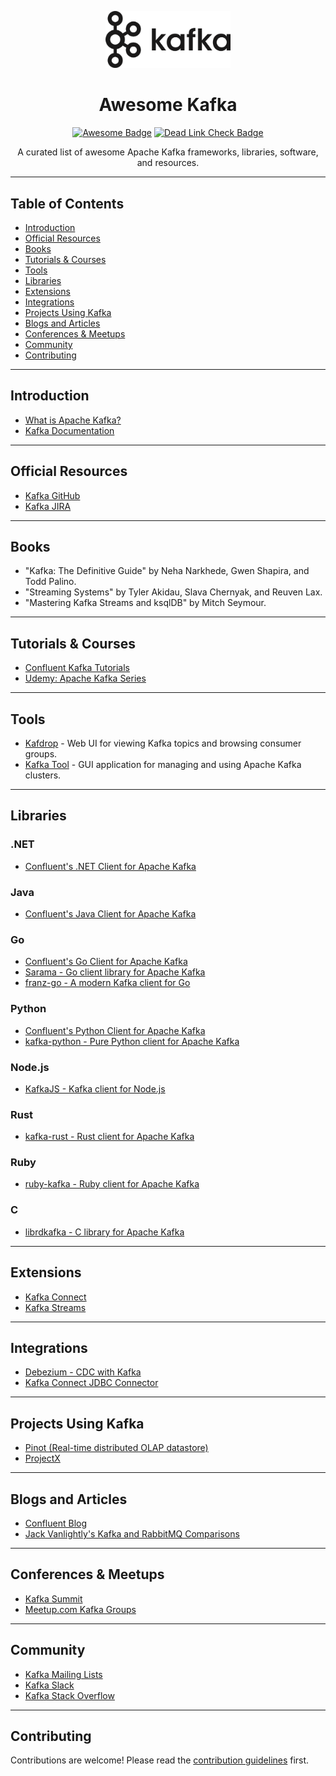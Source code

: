 <p align="center">
  <img src="logo.png" alt="Kafka Logo" width="200">
</p>

<h1 align="center">Awesome Kafka</h1>
<p align="center">
  <a href="https://awesome.re"><img src="https://awesome.re/badge.svg" alt="Awesome Badge"></a>
   <a href="https://github.com/nagstler/awesome-kafka/actions/workflows/deadlink-check.yml">
    <img src="https://github.com/nagstler/awesome-kafka/actions/workflows/deadlink-check.yml/badge.svg" alt="Dead Link Check Badge">
  </a>
</p>



<p align="center">
  A curated list of awesome Apache Kafka frameworks, libraries, software, and resources.
</p>

---

## Table of Contents

- [Introduction](#introduction)
- [Official Resources](#official-resources)
- [Books](#books)
- [Tutorials & Courses](#tutorials--courses)
- [Tools](#tools)
- [Libraries](#libraries)
- [Extensions](#extensions)
- [Integrations](#integrations)
- [Projects Using Kafka](#projects-using-kafka)
- [Blogs and Articles](#blogs-and-articles)
- [Conferences & Meetups](#conferences--meetups)
- [Community](#community)
- [Contributing](#contributing)

---

## Introduction

- [What is Apache Kafka?](https://kafka.apache.org/intro)
- [Kafka Documentation](https://kafka.apache.org/documentation/)

---

## Official Resources

- [Kafka GitHub](https://github.com/apache/kafka)
- [Kafka JIRA](https://issues.apache.org/jira/projects/KAFKA/summary)

---

## Books

- "Kafka: The Definitive Guide" by Neha Narkhede, Gwen Shapira, and Todd Palino.
- "Streaming Systems" by Tyler Akidau, Slava Chernyak, and Reuven Lax.
- "Mastering Kafka Streams and ksqlDB" by Mitch Seymour.

---

## Tutorials & Courses

- [Confluent Kafka Tutorials](https://www.confluent.io/blog/apache-kafka-tutorial/)
- [Udemy: Apache Kafka Series](https://www.udemy.com/courses/search/?q=apache%20kafka)

---

## Tools

- [Kafdrop](https://github.com/obsidiandynamics/kafdrop) - Web UI for viewing Kafka topics and browsing consumer groups.
- [Kafka Tool](http://www.kafkatool.com/) - GUI application for managing and using Apache Kafka clusters.

---

## Libraries

### .NET

- [Confluent's .NET Client for Apache Kafka](https://github.com/confluentinc/confluent-kafka-dotnet)

### Java

- [Confluent's Java Client for Apache Kafka](https://github.com/confluentinc/confluent-kafka-java)

### Go

- [Confluent's Go Client for Apache Kafka](https://github.com/confluentinc/confluent-kafka-go)
- [Sarama - Go client library for Apache Kafka](https://github.com/Shopify/sarama)
- [franz-go - A modern Kafka client for Go](https://github.com/twmb/franz-go)

### Python

- [Confluent's Python Client for Apache Kafka](https://github.com/confluentinc/confluent-kafka-python)
- [kafka-python - Pure Python client for Apache Kafka](https://github.com/dpkp/kafka-python)

### Node.js

- [KafkaJS - Kafka client for Node.js](https://github.com/tulios/kafkajs)

### Rust

- [kafka-rust - Rust client for Apache Kafka](https://github.com/spicavigo/kafka-rust)

### Ruby

- [ruby-kafka - Ruby client for Apache Kafka](https://github.com/zendesk/ruby-kafka)

### C

- [librdkafka - C library for Apache Kafka](https://github.com/edenhill/librdkafka)

---

## Extensions

- [Kafka Connect](https://kafka.apache.org/documentation/#connect)
- [Kafka Streams](https://kafka.apache.org/documentation/streams/)

---

## Integrations

- [Debezium - CDC with Kafka](https://debezium.io/)
- [Kafka Connect JDBC Connector](https://www.confluent.io/hub/confluentinc/kafka-connect-jdbc)

---

## Projects Using Kafka

- [Pinot (Real-time distributed OLAP datastore)](https://pinot.apache.org/)
- [ProjectX](#)

---

## Blogs and Articles

- [Confluent Blog](https://www.confluent.io/blog/)
- [Jack Vanlightly's Kafka and RabbitMQ Comparisons](https://jack-vanlightly.com/)

---

## Conferences & Meetups

- [Kafka Summit](https://kafka-summit.org/)
- [Meetup.com Kafka Groups](https://www.meetup.com/topics/apache-kafka/)

---

## Community

- [Kafka Mailing Lists](https://kafka.apache.org/contact)
- [Kafka Slack](https://slackpass.io/confluentcommunity)
- [Kafka Stack Overflow](https://stackoverflow.com/questions/tagged/kafka)

---

## Contributing

Contributions are welcome! Please read the [contribution guidelines](CONTRIBUTING.md) first.